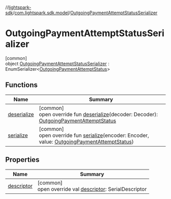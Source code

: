 //[lightspark-sdk](../../../index.md)/[com.lightspark.sdk.model](../index.md)/[OutgoingPaymentAttemptStatusSerializer](index.md)

# OutgoingPaymentAttemptStatusSerializer

[common]\
object [OutgoingPaymentAttemptStatusSerializer](index.md) : EnumSerializer&lt;[OutgoingPaymentAttemptStatus](../-outgoing-payment-attempt-status/index.md)&gt;

## Functions

| Name | Summary |
|---|---|
| [deserialize](../-withdrawal-request-status-serializer/index.md#-119773072%2FFunctions%2F-962664521) | [common]<br>open override fun [deserialize](../-withdrawal-request-status-serializer/index.md#-119773072%2FFunctions%2F-962664521)(decoder: Decoder): [OutgoingPaymentAttemptStatus](../-outgoing-payment-attempt-status/index.md) |
| [serialize](index.md#614358754%2FFunctions%2F-962664521) | [common]<br>open override fun [serialize](index.md#614358754%2FFunctions%2F-962664521)(encoder: Encoder, value: [OutgoingPaymentAttemptStatus](../-outgoing-payment-attempt-status/index.md)) |

## Properties

| Name | Summary |
|---|---|
| [descriptor](../-withdrawal-request-status-serializer/index.md#-54158242%2FProperties%2F-962664521) | [common]<br>open override val [descriptor](../-withdrawal-request-status-serializer/index.md#-54158242%2FProperties%2F-962664521): SerialDescriptor |
